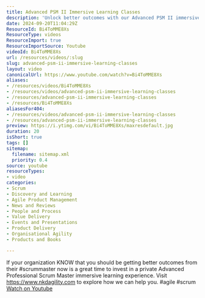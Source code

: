 ```yaml
---
title: Advanced PSM II Immersive Learning Classes
description: 'Unlock better outcomes with our Advanced PSM II immersive classes! Invest in your Scrum Master today. Discover more at nkdagility.com. #agile #scrum'
date: 2024-09-20T11:04:29Z
ResourceId: Bi4ToMME8Xs
ResourceType: videos
ResourceImport: true
ResourceImportSource: Youtube
videoId: Bi4ToMME8Xs
url: /resources/videos/:slug
slug: advanced-psm-ii-immersive-learning-classes
layout: video
canonicalUrl: https://www.youtube.com/watch?v=Bi4ToMME8Xs
aliases:
- /resources/videos/Bi4ToMME8Xs
- /resources/videos/advanced-psm-ii-immersive-learning-classes
- /resources/advanced-psm-ii-immersive-learning-classes
- /resources/Bi4ToMME8Xs
aliasesFor404:
- /resources/videos/advanced-psm-ii-immersive-learning-classes
- /resources/advanced-psm-ii-immersive-learning-classes
preview: https://i.ytimg.com/vi/Bi4ToMME8Xs/maxresdefault.jpg
duration: 20
isShort: true
tags: []
sitemap:
  filename: sitemap.xml
  priority: 0.4
source: youtube
resourceTypes:
- video
categories:
- Scrum
- Discovery and Learning
- Agile Product Management
- News and Reviews
- People and Process
- Value Delivery
- Events and Presentations
- Product Delivery
- Organisational Agility
- Products and Books

---
```

 If your organization KNOW that you should be getting better outcomes from their #scrummaster now is a great time to invest in a private Advanced Professional Scrum Master immersive learning experience. Visit https://www.nkdagility.com to explore how we can help you. #agile #scrum 
 [Watch on Youtube](https://www.youtube.com/watch?v=Bi4ToMME8Xs)
